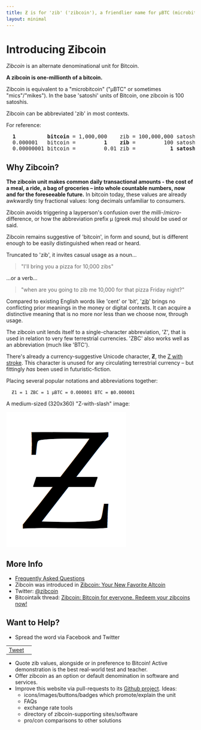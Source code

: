 ```yaml
---
title: Ƶ is for 'zib' ('zibcoin'), a friendlier name for µBTC (microbitcoin)
layout: minimal
---
```


# Introducing Ƶibcoin

*Zibcoin* is an alternate denominational unit for Bitcoin.

**A zibcoin is one-millionth of a bitcoin.** 

Zibcoin is equivalent to a "microbitcoin" ("µBTC" or sometimes "mics"/"mikes"). In the base 'satoshi' units of Bitcoin, one zibcoin is 100 satoshis.

Zibcoin can be abbreviated 'zib' in most contexts.

For reference:

<pre>
<b>  1          bitcoin</b> = 1,000,000    zib = 100,000,000 satoshi
  0.000001   bitcoin =         <b>1    zib</b> =         100 satoshi           
  0.00000001 bitcoin =         0.01 zib =           <b>1 satoshi</b>
</pre>

## Why Zibcoin?

**The zibcoin unit makes common daily transactional amounts - the cost of a meal, a ride, a bag of groceries – into whole countable numbers, now and for the foreseeable future.** In bitcoin today, these values are already awkwardly tiny fractional values: long decimals unfamiliar to consumers. 

Zibcoin avoids triggering a layperson's confusion over the *milli-*/*micro-* difference, or how the abbreviation prefix µ (greek *mu*) should be used or said.

Zibcoin remains suggestive of 'bitcoin', in form and sound, but is different enough to be easily distinguished when read or heard. 

Truncated to 'zib', it invites casual usage as a noun…

> "I'll bring you a pizza for 10,000 zibs" 

…or a verb…

> "when are you going to zib me 10,000 for that pizza Friday night?"

Compared to existing English words like 'cent' or 'bit', '[zib](http://en.wikipedia.org/wiki/Zib)' brings no conflicting prior meanings in the money or digital contexts. It can acquire a distinctive meaning that is no more nor less than we choose now, through usage. 

The zibcoin unit lends itself to a single-character abbreviation, 'Z', that is used in relation to very few terrestrial currencies. 'ZBC' also works well as an abbreviation (much like 'BTC').

There's already a currency-suggestive Unicode character, **Ƶ**, the [Z with stroke](https://en.wikipedia.org/wiki/Z_with_stroke). This character is unused for any circulating terrestrial currency – but fittingly *has* been used in futuristic-fiction. 

Placing several popular notations and abbreviations together: 

      Ƶ1 = 1 ZBC = 1 µBTC = 0.000001 BTC = ฿0.000001

A medium-sized (320x360) "Z-with-slash" image:

![zibcoin-z.png](/img/zibcoin-z.png "zibcoin-z.png")

## More Info

* [Frequently Asked Questions](/faq)
* Zibcoin was introduced in [Ƶibcoin: Your New Favorite Altcoin](https://medium.com/p/681d3dea0093)
* Twitter: [@zibcoin](https://twitter.com/zibcoin)
* Bitcointalk thread: [Zibcoin: Bitcoin for everyone. Redeem your zibcoins now!](https://bitcointalk.org/index.php?topic=522958)

## Want to Help? 

* Spread the word via Facebook and Twitter

<table width="100%"><tr><td style="text-align:right">
<a href="https://twitter.com/share" class="twitter-share-button" data-via="zibcoin" data-size="large">Tweet</a>
<script>
!function(d,s,id){var js,fjs=d.getElementsByTagName(s)[0],p=/^http:/.test(d.location)?'http':'https';if(!d.getElementById(id)){js=d.createElement(s);js.id=id;js.src=p+'://platform.twitter.com/widgets.js';fjs.parentNode.insertBefore(js,fjs);}}(document, 'script', 'twitter-wjs');
</script>
</td><td>
<div class="fb-like" data-href="http://zibcoin.org" data-width="375" data-layout="standard" data-action="like" data-show-faces="true" data-share="true"></div>
</td></tr></table>

* Quote zib values, alongside or in preference to Bitcoin! Active demonstration is the best real-world test and teacher. 
* Offer zibcoin as an option or default denomination in software and services.
* Improve this website via pull-requests to its [Github project](https://github.com/gojomo/zibcoin.org). Ideas:
    * icons/images/buttons/badges which promote/explain the unit
    * FAQs
    * exchange rate tools
    * directory of zibcoin-supporting sites/software
    * pro/con comparisons to other solutions


